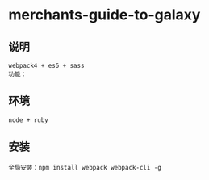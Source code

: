 # merchants-guide-to-galaxy
## 说明
```shell
webpack4 + es6 + sass
功能：
```

## 环境
```shell
node + ruby
```

## 安装
```shell
全局安装：npm install webpack webpack-cli -g
```

